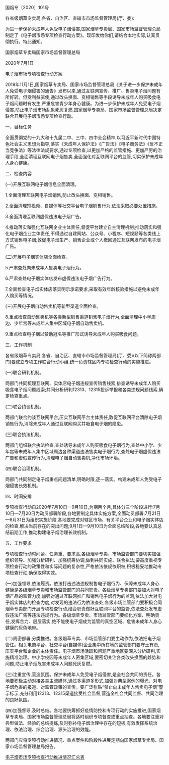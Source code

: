 国烟专〔2020〕101号

各省级烟草专卖局,各省、自治区、直辖市市场监督管理局(厅、委):

为进一步保护未成年人免受电子烟侵害,国家烟草专卖局、国家市场监督管理总局制定了《电子烟市场专项检查行动方案》。现印发给你们,请结合本地实际,认真贯彻执行。特此通知。

国家烟草专卖局国家市场监督管理总局

2020年7月1日

电子烟市场专项检查行动方案

2019年11月1日,国家烟草专卖局、国家市场监督管理总局《关于进一步保护未成年人免受电子烟侵害的通告》发布以来,通过互联网宣传、推广、售卖电子烟问题有所好转。但受利益驱使,通过改头换面、变相销售等手段诱导未成年人购买吸食电子烟问题时有发生,严重危害青少年身心健康。为进一步保护未成年人免受电子烟侵害,防止电子烟市场乱象死灰复燃,国家烟草专卖局、国家市场监督管理总局决定联合开展电子烟市场专项检查行动。

一、目标任务

全面贯彻党的十九大和十九届二中、三中、四中全会精神,以习近平新时代中国特色社会主义思想为指导,落实《未成年人保护法》《广告法》《电子商务法》《反不正当竞争法》等法律法规要求,通过专项检查,以更加严格的监管措施、更加严厉的治理手段,全面清理互联网电子烟售卖,全面强化对互联网平台的监管,切实保护未成年人身心健康。

二、检查内容

(一)开展互联网电子烟信息全面清理。

1.全面清理互联网电子烟销售,防止改头换面、变相销售。

2.全面清理短视频、自媒体等社交平台电子烟销售行为,依法采取必要处置措施。

3.全面清理互联网虚假违法电子烟广告。

4.推动落实和强化互联网企业主体责任,督促平台建立自主清理机制;推动落实和强化电子烟企业主体责任,不得通过自建网站、公众号、小程序、短视频等各类线上方式销售电子烟;敦促电子烟生产、销售企业或个人撤回通过互联网发布的电子烟广告。

(二)开展电子烟实体店全面检查。

5.严肃查处向未成年人售卖电子烟行为。

6.严肃查处电子烟实体店发布虚假违法电子烟广告行为。

7.全面检查电子烟实体店落实明示承诺要求,采取有效年龄核验措施以避免未成年人购买等情况。

(三)开展电子烟自动售卖机等新型渠道全面检查。

8.重点检查自动售卖机等各类新型销售渠道销售电子烟行为,全面清理中小学周边、少年宫等未成年人集中区域电子烟自动售卖机。

9.重点检查电子烟以赞助冠名等推广形式诱导未成年人购买吸食问题。

三、工作机制

各省级烟草专卖局,各省、自治区、直辖市市场监督管理局(厅、委)(以下简称两部门)要成立专项工作联合行动小组,统一负责辖区内专项检查行动的实施推进。

(一)联合研判机制。

两部门共同梳理互联网、实体店电子烟违规宣传销售线索,排查诱导未成年人购买吸食电子烟问题线索;共同分析研判12313、12315投诉举报和各类违规问题线索,确定检查重点。

(二)联合约谈机制。

两部门联合约谈互联网平台,压实互联网平台主体责任,敦促互联网平台清除电子烟销售行为,消除未成年人通过互联网购买并吸食电子烟的隐患。

(三)联合执法机制。

两部门组织联合执法检查,查处诱导未成年人购买吸食电子烟行为,查处中小学、少年宫等未成年人集中区域周边各种渠道违法售卖电子烟行为,查处电子烟虚假违法广告和虚假宣传行为,清理电子烟自动售卖机,净化市场环境。

(四)联合治理机制。

两部门共同制定电子烟重点问题清单,明确时限,逐一落实。构建未成年人免受电子烟侵害长效机制。

四、时间安排

专项检查行动自2020年7月10日—9月10日,为期两个月,具体分三个阶段进行:7月10日—7月20日为动员部署阶段,各地要制定具体实施方案,全面动员部署;7月21日—8月31日为组织实施阶段,各地要完成对辖区市场、有关平台企业和电子烟实体店的检查,解决当前存在的突出问题;9月1日—9月10日为全面总结阶段,各地要认真总结前期工作,推动构建电子烟治理长效机制。

五、工作要求

专项检查行动时间紧、任务重、要求高,各级烟草专卖、市场监管部门要切实加强组织领导、加强分析研判、加强统筹协调,做到共同实施、联合执法;要高度重视专项检查行动的政策性和实际问题的复杂性,严格依法依规依职权,积极稳妥地推动专项检查行动,确保取得实效。

(一)加强领导,依法履责。依法打击违法违规制售电子烟行为、保障未成年人身心健康是各级烟草专卖和市场监管部门的共同职责。各级烟草专卖部门要加大对电子烟产品的监管力度,加强对通过互联网推广和销售电子烟行为的监测,依法加大对电子烟实体店的检查力度,对发现的违法行为依法查处;各级市场监管部门要积极会同烟草专卖部门开展专项检查行动,结合职责做好互联网平台的监管,依法查处发布虚假违法广告等违法违规行为。各级烟草专卖、市场监管部门要细化方案、明确责任,发挥合力、层层落实,绝不能使电子烟成为监管的真空区域、危害未成年人身心健康的灰色地带。

(二)周密部署,分类推进。各级烟草专卖、市场监管部门要主动作为,依法把电子烟管住。相关电商平台、社交平台(自媒体)企业集中所在地的监管部门要守土有责,压实平台和企业的主体责任。电子烟市场活跃和问题严重地区要深入分析研判,实施精准治理。中小学校园等未成年人密集区域,要密切关注各类改头换面的趋势和问题,防止电子烟危害未成年人问题死灰复燃。

(三)注重宣传,营造氛围。保护未成年人免受电子烟侵害,是全社会共同的责任。各地要积极主动对接各类主流媒体,通过多渠道多形式,加强对典型案例的曝光、对电子烟危害的报道、对监管政策的宣传。要广泛张贴“禁止向未成年人售卖电子烟”警示标示,充分利用12313、12315渠道接受社会监督,营造全社会共同监督、共同治理的良好氛围。

(四)加强督导,及时总结。各地要统筹抓好疫情防控和专项行动的实施推进,国家烟草专卖局、国家市场监督管理总局将适时组织专项督查或重点抽查。各地要注重对典型做法、经验的总结提炼,及时弥补电子烟治理中存在的短板,有效发挥系统治理、依法治理、综合治理、源头治理的效能。

两部门应将专项行动推进情况、重点案件和阶段性进展定期向国家烟草专卖局、国家市场监督管理总局报告。



[电子烟市场专项检查行动推进情况汇总表](2020014-电子烟市场专项检查行动推进情况汇总表.doc)

